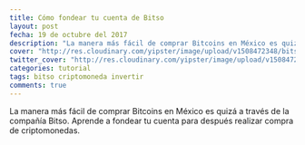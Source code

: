 ```yaml
---
title: Cómo fondear tu cuenta de Bitso
layout: post
fecha: 19 de octubre del 2017
description: "La manera más fácil de comprar Bitcoins en México es quizá a través de la compañía Bitso. Aprende a fondear tu cuenta para después realizar compra de criptomonedas."
cover: "http://res.cloudinary.com/yipster/image/upload/v1508472348/bitso-tut_a8kq0q.jpg"
twitter_cover: "http://res.cloudinary.com/yipster/image/upload/v1508472348/bitso-tut_a8kq0q.jpg"
categories: tutorial
tags: bitso criptomoneda invertir
comments: true
---
```


La manera más fácil de comprar Bitcoins en México es quizá a través de la compañía Bitso. Aprende a fondear tu cuenta para después realizar compra de criptomonedas.
